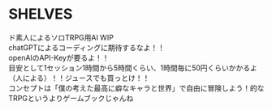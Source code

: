 # SHELVES
ド素人によるソロTRPG用AI WIP  
chatGPTによるコーディングに期待するなよ！！  
openAIのAPI-Keyが要るよ！！  
目安として1セッション1時間から5時間くらい、1時間毎に50円くらいかかるよ（人による）！！ジュースでも買っとけ！！  
コンセプトは「僕の考えた最高に癖なキャラと世界」で自由に冒険しよう！的な  
TRPGというよりゲームブックじゃんね
